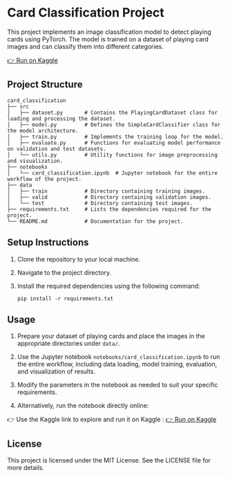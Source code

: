# Card Classification Project

This project implements an image classification model to detect playing cards using PyTorch. The model is trained on a dataset of playing card images and can classify them into different categories.

[👉 Run on Kaggle](https://www.kaggle.com/code/mounirassif/pytorch-card-classifier-accuracy-96)

## Project Structure

```
card_classification
├── src
│   ├── dataset.py       # Contains the PlayingCardDataset class for loading and processing the dataset.
│   ├── model.py         # Defines the SimpleCardClassifier class for the model architecture.
│   ├── train.py         # Implements the training loop for the model.
│   ├── evaluate.py      # Functions for evaluating model performance on validation and test datasets.
│   └── utils.py         # Utility functions for image preprocessing and visualization.
├── notebooks
│   └── card_classification.ipynb  # Jupyter notebook for the entire workflow of the project.
├── data
│   ├── train            # Directory containing training images.
│   ├── valid            # Directory containing validation images.
│   └── test             # Directory containing test images.
├── requirements.txt     # Lists the dependencies required for the project.
└── README.md            # Documentation for the project.
```

## Setup Instructions

1. Clone the repository to your local machine.
2. Navigate to the project directory.
3. Install the required dependencies using the following command:

   ```
   pip install -r requirements.txt
   ```

## Usage

1. Prepare your dataset of playing cards and place the images in the appropriate directories under `data/`.
 
2. Use the Jupyter notebook `notebooks/card_classification.ipynb` to run the entire workflow, including data loading, model training, evaluation, and visualization of results.
 
3. Modify the parameters in the notebook as needed to suit your specific requirements.
 
4. Alternatively, run the notebook directly online:

👉 Use the Kaggle link to explore and run it on Kaggle : [👉 Run on Kaggle](https://www.kaggle.com/code/mounirassif/pytorch-card-classifier-accuracy-96)

## License

This project is licensed under the MIT License. See the LICENSE file for more details.

